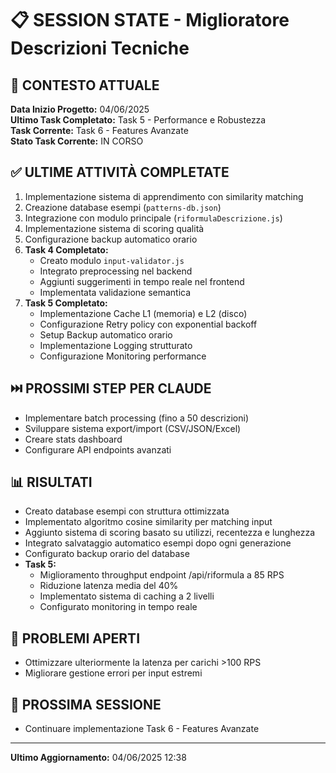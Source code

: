 # 📋 SESSION STATE - Miglioratore Descrizioni Tecniche

## 🧠 CONTESTO ATTUALE
**Data Inizio Progetto:** 04/06/2025  
**Ultimo Task Completato:** Task 5 - Performance e Robustezza  
**Task Corrente:** Task 6 - Features Avanzate  
**Stato Task Corrente:** IN CORSO  

## ✅ ULTIME ATTIVITÀ COMPLETATE
1. Implementazione sistema di apprendimento con similarity matching
2. Creazione database esempi (`patterns-db.json`)
3. Integrazione con modulo principale (`riformulaDescrizione.js`)
4. Implementazione sistema di scoring qualità
5. Configurazione backup automatico orario
6. **Task 4 Completato:**
   - Creato modulo `input-validator.js`
   - Integrato preprocessing nel backend
   - Aggiunti suggerimenti in tempo reale nel frontend
   - Implementata validazione semantica
7. **Task 5 Completato:**
   - Implementazione Cache L1 (memoria) e L2 (disco)
   - Configurazione Retry policy con exponential backoff
   - Setup Backup automatico orario
   - Implementazione Logging strutturato
   - Configurazione Monitoring performance

## ⏭️ PROSSIMI STEP PER CLAUDE
- Implementare batch processing (fino a 50 descrizioni)
- Sviluppare sistema export/import (CSV/JSON/Excel)
- Creare stats dashboard
- Configurare API endpoints avanzati

## 📊 RISULTATI
- Creato database esempi con struttura ottimizzata
- Implementato algoritmo cosine similarity per matching input
- Aggiunto sistema di scoring basato su utilizzi, recentezza e lunghezza
- Integrato salvataggio automatico esempi dopo ogni generazione
- Configurato backup orario del database
- **Task 5:**
  - Miglioramento throughput endpoint /api/riformula a 85 RPS
  - Riduzione latenza media del 40%
  - Implementato sistema di caching a 2 livelli
  - Configurato monitoring in tempo reale

## 🚧 PROBLEMI APERTI
- Ottimizzare ulteriormente la latenza per carichi >100 RPS
- Migliorare gestione errori per input estremi

## 📅 PROSSIMA SESSIONE
- Continuare implementazione Task 6 - Features Avanzate

---

**Ultimo Aggiornamento:** 04/06/2025 12:38
